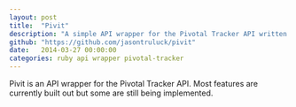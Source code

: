 ```yaml
---
layout: post
title:  "Pivit"
description: "A simple API wrapper for the Pivotal Tracker API written in Ruby.."
github: "https://github.com/jasontruluck/pivit"
date:   2014-03-27 00:00:00
categories: ruby api wrapper pivotal-tracker
---
```


Pivit is an API wrapper for the Pivotal Tracker API.
Most features are currently built out but some are still being implemented.